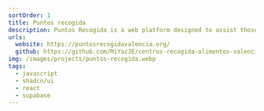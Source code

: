 ```yaml
---
sortOrder: 1
title: Puntos recogida
description: Puntos Recogida is a web platform designed to assist those affected by the Dana in Valencia by making it easier to locate resource collection points. Through an intuitive and user-friendly interface, users can quickly find locations where donations and essential supplies are being gathered. This tool helps volunteers, donors, and those in need access crucial information during emergencies, optimizing resource distribution and improving aid coordination.
urls:
  website: https://puntosrecogidavalencia.org/
  github: https://github.com/MiYazJE/centros-recogida-alimentos-valencia
img: /images/projects/puntos-recogida.webp
tags:
  - javascript
  - shadcn/ui
  - react
  - supabase
---
```

